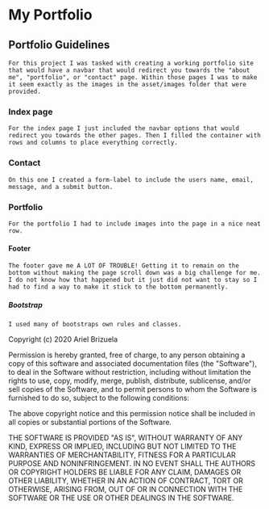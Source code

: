 # My Portfolio

## Portfolio Guidelines

    For this project I was tasked with creating a working portfolio site that would have a navbar that would redirect you towards the "about me", "portfolio", or "contact" page. Within those pages I was to make it seem exactly as the images in the asset/images folder that were provided. 

### Index page

    For the index page I just included the navbar options that would redirect you towards the other pages. Then I filled the container with rows and columns to place everything correctly. 
### Contact

    On this one I created a form-label to include the users name, email, message, and a submit button. 
### Portfolio

    For the portfolio I had to include images into the page in a nice neat row.

#### Footer
    The footer gave me A LOT OF TROUBLE! Getting it to remain on the bottom without making the page scroll down was a big challenge for me. I do not know how that happened but it just did not want to stay so I had to find a way to make it stick to the bottom permanently. 

##### Bootstrap 
    I used many of bootstraps own rules and classes.

Copyright (c) 2020 Ariel Brizuela

Permission is hereby granted, free of charge, to any person obtaining a copy of this software and associated documentation files (the "Software"), to deal in the Software without restriction, including without limitation the rights to use, copy, modify, merge, publish, distribute, sublicense, and/or sell copies of the Software, and to permit persons to whom the Software is furnished to do so, subject to the following conditions:

The above copyright notice and this permission notice shall be included in all copies or substantial portions of the Software.

THE SOFTWARE IS PROVIDED "AS IS", WITHOUT WARRANTY OF ANY KIND, EXPRESS OR IMPLIED, INCLUDING BUT NOT LIMITED TO THE WARRANTIES OF MERCHANTABILITY, FITNESS FOR A PARTICULAR PURPOSE AND NONINFRINGEMENT. IN NO EVENT SHALL THE AUTHORS OR COPYRIGHT HOLDERS BE LIABLE FOR ANY CLAIM, DAMAGES OR OTHER LIABILITY, WHETHER IN AN ACTION OF CONTRACT, TORT OR OTHERWISE, ARISING FROM, OUT OF OR IN CONNECTION WITH THE SOFTWARE OR THE USE OR OTHER DEALINGS IN THE SOFTWARE.